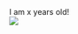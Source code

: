 <div id="age">I am x years old!
</div>

<script>
  function getAge(dateString) {
    var today = new Date();
    var birthDate = new Date(dateString);
    var age = today.getFullYear() - birthDate.getFullYear();
    var m = today.getMonth() - birthDate.getMonth();
    if (m < 0 || (m === 0 && today.getDate() < birthDate.getDate())) {
        age--;
    }
    return age;
  }
  
  document.getElementById("age").innerHTML = `Hi, I am ${getAge("20071229")}`
</script>




<img src="https://github-readme-stats.vercel.app/api?username=godModeD&show_icons=true&theme=github_dark&hide_border=true"/>
